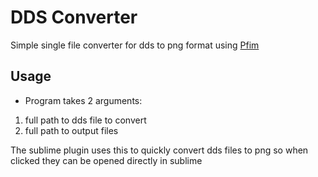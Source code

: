 # DDS Converter

Simple single file converter for dds to png format using [Pfim](https://github.com/nickbabcock/Pfim)

## Usage

- Program takes 2 arguments:
1. full path to dds file to convert
2. full path to output files


The sublime plugin uses this to quickly convert dds files to png so when clicked they can be opened directly in sublime